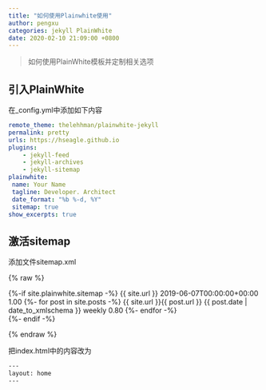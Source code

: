 ```yaml
---
title: "如何使用Plainwhite使用"
author: pengxu
categories: jekyll PlainWhite
date: 2020-02-10 21:09:00 +0800
---
```


> 如何使用PlainWhite模板并定制相关选项

## 引入PlainWhite

在_config.yml中添加如下内容

```yml
remote_theme: thelehhman/plainwhite-jekyll
permalink: pretty
urls: https://hseagle.github.io
plugins:
    - jekyll-feed
    - jekyll-archives
    - jekyll-sitemap
plainwhite:
 name: Your Name
 tagline: Developer. Architect
 date_format: "%b %-d, %Y"
 sitemap: true
show_excerpts: true
```

## 激活sitemap

添加文件sitemap.xml

{% raw %}

{%-if site.plainwhite.sitemap -%}
    <?xml version="1.0" encoding="UTF-8"?>
    <urlset
        xmlns="http://www.sitemaps.org/schemas/sitemap/0.9"
        xmlns:xsi="http://www.w3.org/2001/XMLSchema-instance"
        xsi:schemaLocation="http://www.sitemaps.org/schemas/sitemap/0.9
                http://www.sitemaps.org/schemas/sitemap/0.9/sitemap.xsd">
        <url>
            <loc>{{ site.url }}</loc>
            <lastmod>2019-06-07T00:00:00+00:00</lastmod>
            <priority>1.00</priority>
        </url>
        {%- for post in site.posts -%}
            <url>
                <loc>{{ site.url }}{{ post.url }}</loc>
                <lastmod>{{ post.date | date_to_xmlschema }}</lastmod>
                <changefreq>weekly</changefreq>
                <priority>0.80</priority>
            </url>
        {%- endfor -%}
    </urlset>    
{%- endif -%}

{% endraw %}

把index.html中的内容改为

```html
---
layout: home
---
```
